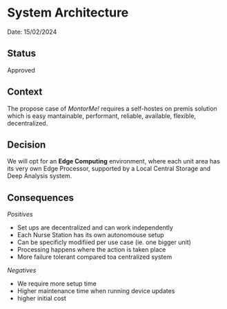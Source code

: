 # System Architecture 

Date: 15/02/2024 

## Status

Approved

## Context

The propose case of *MontorMe!* requires a self-hostes on premis solution which is easy mantainable, performant, reliable, available, flexible, decentralized.

## Decision

We will opt for an **Edge Computing** environment, where each unit area has its very own Edge Processor, supported by a Local Central Storage and Deep Analysis system. 

## Consequences

*Positives*

- Set ups are decentralized and can work independently 
- Each Nurse Station has its own autonomouse setup
- Can be specificly modifiied per use case (ie. one bigger unit)
- Processing happens where the action is taken place
- More failure tolerant compared toa centralized system

*Negatives*

- We require more setup  time
- Higher maintenance time when running device updates
- higher initial cost

